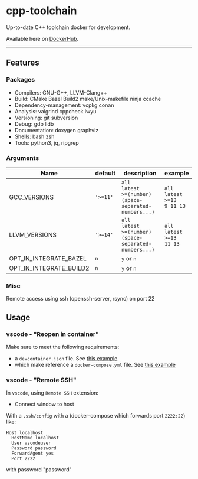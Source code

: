 # cpp-toolchain

Up-to-date C++ toolchain docker for development.

Available here on [DockerHub](https://hub.docker.com/repository/docker/guillaumedua/cpp-toolchain-dev/general).

---

## Features

### Packages

- Compilers: GNU-G++, LLVM-Clang++
- Build: CMake Bazel Build2 make/Unix-makefile ninja ccache
- Dependency-management: vcpkg conan
- Analysis: valgrind cppcheck iwyu
- Versioning: git subversion
- Debug: gdb lldb
- Documentation: doxygen graphviz
- Shells: bash zsh
- Tools: python3, jq, ripgrep

### Arguments

| Name                    | default  | description                                                         | example                                  |
| ----------------------- | -------- | ------------------------------------------------------------------- | ---------------------------------------- |
| GCC_VERSIONS            | `'>=11'` | `all`<br>`latest`<br>`>=(number)`<br>`(space-separated-numbers...)` | `all`<br>`latest`<br>`>=13`<br>`9 11 13` |
| LLVM_VERSIONS           | `'>=14'` | `all`<br>`latest`<br>`>=(number)`<br>`(space-separated-numbers...)` | `all`<br>`latest`<br>`>=13`<br>`11 13`   |
| OPT_IN_INTEGRATE_BAZEL  | `n`      | `y` or `n`                                                   |                                          |
| OPT_IN_INTEGRATE_BUILD2 | `n`      | `y` or `n`                                                   |                                          |

### Misc

Remote access using ssh (openssh-server, rsync) on port 22

## Usage

### vscode - "Reopen in container"

Make sure to meet the following requirements:

- a `devcontainer.json` file. See [this example](./.devcontainer/devcontainer.json)
- which make reference a `docker-compose.yml` file. See [this example](./.devcontainer/docker-compose.yaml)

### vscode - "Remote SSH"

In `vscode`, using `Remote SSH` extension:

- Connect window to host

With a `.ssh/config` with a (docker-compose which forwards port `2222:22`) like:

```config
Host localhost
  HostName localhost
  User vscodeuser
  Password password
  ForwardAgent yes
  Port 2222
```

with password "password"

